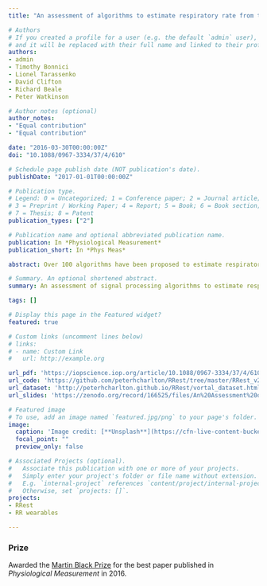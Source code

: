 ```yaml
---
title: "An assessment of algorithms to estimate respiratory rate from the electrocardiogram and photoplethysmogram"

# Authors
# If you created a profile for a user (e.g. the default `admin` user), write the username (folder name) here 
# and it will be replaced with their full name and linked to their profile.
authors:
- admin
- Timothy Bonnici
- Lionel Tarassenko
- David Clifton
- Richard Beale
- Peter Watkinson

# Author notes (optional)
author_notes:
- "Equal contribution"
- "Equal contribution"

date: "2016-03-30T00:00:00Z"
doi: "10.1088/0967-3334/37/4/610"

# Schedule page publish date (NOT publication's date).
publishDate: "2017-01-01T00:00:00Z"

# Publication type.
# Legend: 0 = Uncategorized; 1 = Conference paper; 2 = Journal article;
# 3 = Preprint / Working Paper; 4 = Report; 5 = Book; 6 = Book section;
# 7 = Thesis; 8 = Patent
publication_types: ["2"]

# Publication name and optional abbreviated publication name.
publication: In *Physiological Measurement*
publication_short: In *Phys Meas*

abstract: Over 100 algorithms have been proposed to estimate respiratory rate (RR) from the electrocardiogram (ECG) and photoplethysmogram (PPG). As they have never been compared systematically it is unclear which algorithm performs the best. Our primary aim was to determine how closely algorithms agreed with a gold standard RR measure when operating under ideal conditions. Secondary aims were&#58; (i) to compare algorithm performance with IP, the clinical standard for continuous respiratory rate measurement in spontaneously breathing patients; (ii) to compare algorithm performance when using ECG and PPG; and (iii) to provide a toolbox of algorithms and data to allow future researchers to conduct reproducible comparisons of algorithms. Algorithms were divided into three stages&#58; extraction of respiratory signals, estimation of RR, and fusion of estimates. Several interchangeable techniques were implemented for each stage. Algorithms were assembled using all possible combinations of techniques, many of which were novel. After verification on simulated data, algorithms were tested on data from healthy participants. RRs derived from ECG, PPG and IP were compared to reference RRs obtained using a nasal-oral pressure sensor using the limits of agreement (LOA) technique. 314 algorithms were assessed. Of these, 270 could operate on either ECG or PPG, and 44 on only ECG. The best algorithm had LOAs of -4.7 to 4.7 bpm and a bias of 0.0 bpm when using the ECG, and -5.1 to 7.2 bpm and 1.0 bpm when using PPG. IP had LOAs of -5.6 to 5.2 bpm and a bias of -0.2 bpm. Four algorithms operating on ECG performed better than IP. All high-performing algorithms consisted of novel combinations of time domain RR estimation and modulation fusion techniques. Algorithms performed better when using ECG than PPG. The toolbox of algorithms and data used in this study are publicly available.

# Summary. An optional shortened abstract.
summary: An assessment of signal processing algorithms to estimate respiratory rate from signals typically acquired by wearables.

tags: []

# Display this page in the Featured widget?
featured: true

# Custom links (uncomment lines below)
# links:
# - name: Custom Link
#   url: http://example.org

url_pdf: 'https://iopscience.iop.org/article/10.1088/0967-3334/37/4/610/pdf'
url_code: 'https://github.com/peterhcharlton/RRest/tree/master/RRest_v2.0'
url_dataset: 'http://peterhcharlton.github.io/RRest/vortal_dataset.html'
url_slides: 'https://zenodo.org/record/166525/files/An%20Assessment%20of%20algorithms.pdf?download=1'

# Featured image
# To use, add an image named `featured.jpg/png` to your page's folder. 
image:
  caption: 'Image credit: [**Unsplash**](https://cfn-live-content-bucket-iop-org.s3.amazonaws.com/journals/0967-3334/37/4/610/1/pmeaaa1942f01_hr.jpg?AWSAccessKeyId=AKIAYDKQL6LTV7YY2HIK&Expires=1624357814&Signature=iBmRO5HZf4DVRJrSDkdOqXNB%2BaM%3D)'
  focal_point: ""
  preview_only: false

# Associated Projects (optional).
#   Associate this publication with one or more of your projects.
#   Simply enter your project's folder or file name without extension.
#   E.g. `internal-project` references `content/project/internal-project/index.md`.
#   Otherwise, set `projects: []`.
projects:
- RRest
- RR wearables

---
```


### Prize

Awarded the [Martin Black Prize](https://iopscience.iop.org/journal/0967-3334/page/Martin_Black_award) for the best paper published in _Physiological Measurement_ in 2016.
